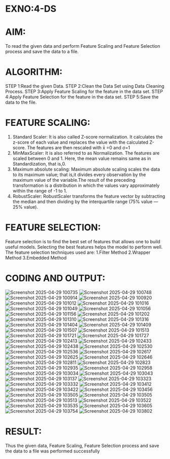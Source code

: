 # EXNO:4-DS
# AIM:
To read the given data and perform Feature Scaling and Feature Selection process and save the
data to a file.

# ALGORITHM:
STEP 1:Read the given Data.
STEP 2:Clean the Data Set using Data Cleaning Process.
STEP 3:Apply Feature Scaling for the feature in the data set.
STEP 4:Apply Feature Selection for the feature in the data set.
STEP 5:Save the data to the file.

# FEATURE SCALING:
1. Standard Scaler: It is also called Z-score normalization. It calculates the z-score of each value and replaces the value with the calculated Z-score. The features are then rescaled with x̄ =0 and σ=1
2. MinMaxScaler: It is also referred to as Normalization. The features are scaled between 0 and 1. Here, the mean value remains same as in Standardization, that is,0.
3. Maximum absolute scaling: Maximum absolute scaling scales the data to its maximum value; that is,it divides every observation by the maximum value of the variable.The result of the preceding transformation is a distribution in which the values vary approximately within the range of -1 to 1.
4. RobustScaler: RobustScaler transforms the feature vector by subtracting the median and then dividing by the interquartile range (75% value — 25% value).

# FEATURE SELECTION:
Feature selection is to find the best set of features that allows one to build useful models. Selecting the best features helps the model to perform well.
The feature selection techniques used are:
1.Filter Method
2.Wrapper Method
3.Embedded Method

# CODING AND OUTPUT:
![Screenshot 2025-04-29 100735](https://github.com/user-attachments/assets/a1b1e37a-3897-447a-a0f7-9959b295d014)
![Screenshot 2025-04-29 100748](https://github.com/user-attachments/assets/0e3a7c62-1c40-494b-b15b-186b0e38e85d)
![Screenshot 2025-04-29 100914](https://github.com/user-attachments/assets/6dda203e-4c72-4755-90ee-67746ce32732)
![Screenshot 2025-04-29 100920](https://github.com/user-attachments/assets/69de2c56-7e6d-4b6a-8010-c444eaee0824)
![Screenshot 2025-04-29 101012](https://github.com/user-attachments/assets/9bb03972-22e9-4364-a46b-c28abecfdfcf)
![Screenshot 2025-04-29 101016](https://github.com/user-attachments/assets/e07ac5e2-4dbd-4a81-ac3d-806441f9d70c)
![Screenshot 2025-04-29 101049](https://github.com/user-attachments/assets/865997ab-e892-44d6-854d-d277dccd50d9)
![Screenshot 2025-04-29 101056](https://github.com/user-attachments/assets/977fb86d-7936-4a5a-a722-6a5c77e4bb2b)
![Screenshot 2025-04-29 101156](https://github.com/user-attachments/assets/2f5316a8-354c-429b-aba9-9a0fa0c17fde)
![Screenshot 2025-04-29 101202](https://github.com/user-attachments/assets/1e6f9c01-d28f-4449-bf24-dec9afa5f4d6)
![Screenshot 2025-04-29 101310](https://github.com/user-attachments/assets/b2bdfce3-3a38-4060-ac1e-1f70928135c8)
![Screenshot 2025-04-29 101316](https://github.com/user-attachments/assets/cf1da5e1-87af-4836-9bf7-088fa7146dc3)
![Screenshot 2025-04-29 101404](https://github.com/user-attachments/assets/3dac75d3-1db4-4ae8-80e4-d0ea44a90c44)
![Screenshot 2025-04-29 101409](https://github.com/user-attachments/assets/eb35980e-84ab-48da-95ee-01e26d50462d)
![Screenshot 2025-04-29 101507](https://github.com/user-attachments/assets/2dc84083-5503-42a8-a5ef-3e21059787ff)
![Screenshot 2025-04-29 101513](https://github.com/user-attachments/assets/6a0a3b8b-bc72-4d54-9835-7be440262e5c)
![Screenshot 2025-04-29 101721](https://github.com/user-attachments/assets/d14d80b0-6102-4077-b278-982a2bd74993)
![Screenshot 2025-04-29 101727](https://github.com/user-attachments/assets/fa22ca6e-c303-42e3-aa94-66f7b19124ba)
![Screenshot 2025-04-29 102413](https://github.com/user-attachments/assets/f027ab5c-e705-4597-98ae-b4e338670e14)
![Screenshot 2025-04-29 102433](https://github.com/user-attachments/assets/649c0207-dd18-429f-8aaa-5c9adf6ff2a3)
![Screenshot 2025-04-29 102438](https://github.com/user-attachments/assets/11ebe571-7de8-4dfa-9539-f8c2ec600acd)
![Screenshot 2025-04-29 102530](https://github.com/user-attachments/assets/31bfbebe-47a9-4b6f-91c5-4c5b3230024d)
![Screenshot 2025-04-29 102536](https://github.com/user-attachments/assets/a005d74d-bef2-48bc-8e60-8ec4edd8eabc)
![Screenshot 2025-04-29 102617](https://github.com/user-attachments/assets/9fafab32-b16b-4382-aecf-499a1c48ff6e)
![Screenshot 2025-04-29 102625](https://github.com/user-attachments/assets/41b88195-d406-4c3d-9245-3fcc530a35bb)
![Screenshot 2025-04-29 102646](https://github.com/user-attachments/assets/7218137b-3abe-406a-a145-1e4627901188)
![Screenshot 2025-04-29 102811](https://github.com/user-attachments/assets/1f2f3a9d-8928-4ee7-a9eb-d0807d711df1)
![Screenshot 2025-04-29 102823](https://github.com/user-attachments/assets/c098919d-1171-4d16-995d-cda61f283f2b)
![Screenshot 2025-04-29 102935](https://github.com/user-attachments/assets/06ee5269-4f69-4e59-a311-61856e25ff58)
![Screenshot 2025-04-29 102958](https://github.com/user-attachments/assets/34943007-fdb6-4189-82a7-346c3584fe81)
![Screenshot 2025-04-29 103034](https://github.com/user-attachments/assets/fff27c5b-b6b1-4e03-85f4-a78df518e139)
![Screenshot 2025-04-29 103043](https://github.com/user-attachments/assets/cdfd426e-16a9-49e3-b059-ada5e182f0a8)
![Screenshot 2025-04-29 103137](https://github.com/user-attachments/assets/c8cab251-d96a-411e-859b-c6c0a4462d59)
![Screenshot 2025-04-29 103323](https://github.com/user-attachments/assets/5781086c-f2ed-4b60-acd5-987f79b0a3ac)
![Screenshot 2025-04-29 103332](https://github.com/user-attachments/assets/efbb4ab2-07e4-4036-a67f-a3639b3139b5)
![Screenshot 2025-04-29 103412](https://github.com/user-attachments/assets/1e18ccfa-767b-4e19-8049-bd4d5b655a74)
![Screenshot 2025-04-29 103422](https://github.com/user-attachments/assets/ff204f52-a755-4b12-9510-d90b1da32764)
![Screenshot 2025-04-29 103456](https://github.com/user-attachments/assets/59a37a40-cff6-4c8f-9f0b-99161cf48c36)
![Screenshot 2025-04-29 103505](https://github.com/user-attachments/assets/624145c7-1b28-403e-a65f-8f1e3ebf62ae)
![Screenshot 2025-04-29 103505](https://github.com/user-attachments/assets/6c478f0f-8b80-4910-ba39-969207a13747)
![Screenshot 2025-04-29 103513](https://github.com/user-attachments/assets/5b2d816f-60f4-4e6d-908c-d40b1e6838f8)
![Screenshot 2025-04-29 103522](https://github.com/user-attachments/assets/223ea13c-031d-4785-9d37-aa7b5b677e41)
![Screenshot 2025-04-29 103535](https://github.com/user-attachments/assets/71bdf81f-104d-4d65-9188-8ef5bf4482c5)
![Screenshot 2025-04-29 103605](https://github.com/user-attachments/assets/17e7fc5f-502f-4772-9312-de0f8a26594b)
![Screenshot 2025-04-29 103754](https://github.com/user-attachments/assets/4de5a2b2-a65a-442e-8f9e-0f956f77b97f)
![Screenshot 2025-04-29 103802](https://github.com/user-attachments/assets/9a99de09-61d6-4fcb-81a8-fc58c4dad945)

# RESULT:
Thus the given data, Feature Scaling, Feature Selection process and save the data to a file
was performed successfully
